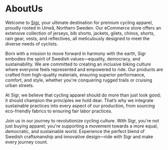 # AboutUs

Welcome to [Sigr](Sigr.cc), your ultimate destination for premium cycling apparel, proudly rooted in Umeå, Northern Sweden. Our eCommerce store offers an extensive collection of jerseys, bib shorts, jackets, gilets, chinos, shorts, rain gear, vests, and reflectives, all meticulously designed to meet the diverse needs of cyclists.

Born with a mission to move forward in harmony with the earth, Sigr embodies the spirit of Swedish values—equality, democracy, and sustainability. We are committed to creating an inclusive biking culture where everyone feels represented and empowered to ride. Our products are crafted from high-quality materials, ensuring superior performance, comfort, and style, whether you're conquering rugged trails or cruising urban streets.

At Sigr, we believe that cycling apparel should do more than just look good; it should champion the principles we hold dear. That’s why we integrate sustainable practices into every aspect of our production, from sourcing eco-friendly fabrics to ensuring fair labor practices.

Join us in our journey to revolutionize cycling culture. With Sigr, you're not just buying apparel; you're supporting a movement towards a more equal, democratic, and sustainable world. Experience the perfect blend of Swedish craftsmanship and innovative design—ride with Sigr and make every journey count.
